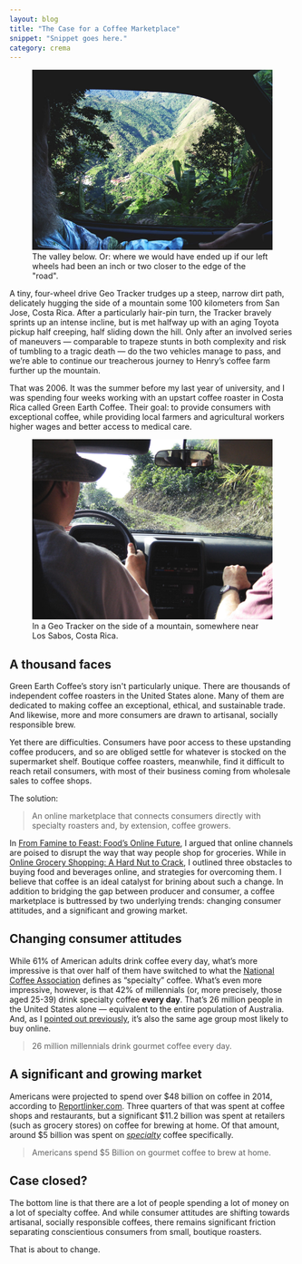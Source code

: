 ```yaml
---
layout: blog
title: "The Case for a Coffee Marketplace"
snippet: "Snippet goes here."
category: crema
---
```


<figure class="small">
  <img src="/resources/images/2015-01-16/window.jpg" />
  <figcaption>The valley below. Or: where we would have ended up if our left wheels had been an inch or two closer to the edge of the "road".</figcaption>
</figure>

A tiny, four-wheel drive Geo Tracker trudges up a steep, narrow dirt path, delicately hugging the side of a mountain some 100 kilometers from San Jose, Costa Rica. After a particularly hair-pin turn, the Tracker bravely sprints up an intense incline, but is met halfway up with an aging Toyota pickup half creeping, half sliding down the hill. Only after an involved series of maneuvers — comparable to trapeze stunts in both complexity and risk of tumbling to a tragic death — do the two vehicles manage to pass, and we’re able to continue our treacherous journey to Henry’s coffee farm further up the mountain.

That was 2006. It was the summer before my last year of university, and I was spending four weeks working with an upstart coffee roaster in Costa Rica called Green Earth Coffee. Their goal: to provide consumers with exceptional coffee, while providing local farmers and agricultural workers  higher wages and better access to medical care.

<figure class="medium">
	<img src="/resources/images/2015-01-16/tracker.jpg" />
	<figcaption>In a Geo Tracker on the side of a mountain, somewhere near Los Sabos, Costa Rica.</figcaption>
</figure>

## A thousand faces

Green Earth Coffee’s story isn't particularly unique. There are thousands of independent coffee roasters in the United States alone. Many of them are dedicated to making coffee an exceptional, ethical, and sustainable trade. And likewise, more and more consumers are drawn to artisanal, socially responsible brew.

Yet there are difficulties. Consumers have poor access to these upstanding coffee producers, and so are obliged settle for whatever is stocked on the supermarket shelf. Boutique coffee roasters, meanwhile, find it difficult to reach retail consumers, with most of their business coming from wholesale sales to coffee shops.

The solution:

> An online marketplace that connects consumers directly with specialty roasters and, by extension, coffee growers.

In [From Famine to Feast: Food’s Online Future][4], I argued that online channels are poised to disrupt the way that way people shop for groceries. While in [Online Grocery Shopping: A Hard Nut to Crack][5], I outlined three obstacles to buying food and beverages online, and strategies for overcoming them. I believe that coffee is an ideal catalyst for brining about such a change. In addition to bridging the gap between producer and consumer, a coffee marketplace is buttressed by two underlying trends: changing consumer attitudes, and a significant and growing market.

## Changing consumer attitudes
While 61% of American adults drink coffee every day, what’s more impressive is that over half of them have switched to what the [National Coffee Association][1] defines as “specialty” coffee. What’s even more impressive, however, is that 42% of millennials (or, more precisely, those aged 25-39) drink specialty coffee **every day**. That’s 26 million people in the United States alone — equivalent to the entire population of Australia. And, as I [pointed out previously][4], it’s also the same age group most likely to buy online. 

> 26 million millennials drink gourmet coffee every day.

## A significant and growing market
Americans were projected to spend over $48 billion on coffee in 2014, according to [Reportlinker.com][2]. Three quarters of that was spent at coffee shops and restaurants, but a significant $11.2 billion was spent at retailers (such as grocery stores) on coffee for brewing at home. Of that amount, around $5 billion was spent on *[specialty][3]* coffee specifically.

> Americans spend $5 Billion on gourmet coffee to brew at home.

## Case closed?
The bottom line is that there are a lot of people spending a lot of money on a lot of specialty coffee. And while consumer attitudes are shifting towards artisanal, socially responsible coffees, there remains significant friction separating conscientious consumers from small, boutique roasters.

That is about to change.


[1]: http://www.ncausa.org/custom/headlines/headlinedetails.cfm?id=897&returnto=778
[2]: http://finance.yahoo.com/news/coffee-ready-drink-coffee-u-225500585.html
[3]: http://www.scaa.org/PDF/resources/facts-and-figures.pdf
[4]: http://tylertate.com/blog/2014/12/08/from-famine-to-feast-foods-online-future.html
[5]: http://tylertate.com/blog/2014/12/09/online-grocery-shopping-a-hard-nut-to-crack.html